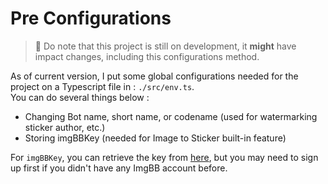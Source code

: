 # Pre Configurations  

> 🚧 Do note that this project is still on development, it **might** have impact changes, including this configurations method.  

As of current version, I put some global configurations needed for the project on a Typescript file in : `./src/env.ts`.  
You can do several things below :  

- Changing Bot name, short name, or codename (used for watermarking sticker author, etc.)
- Storing imgBBKey (needed for Image to Sticker built-in feature)

For `imgBBKey`, you can retrieve the key from [here](https://api.imgbb.com/), but you may need to sign up first if you didn't have any ImgBB account before.